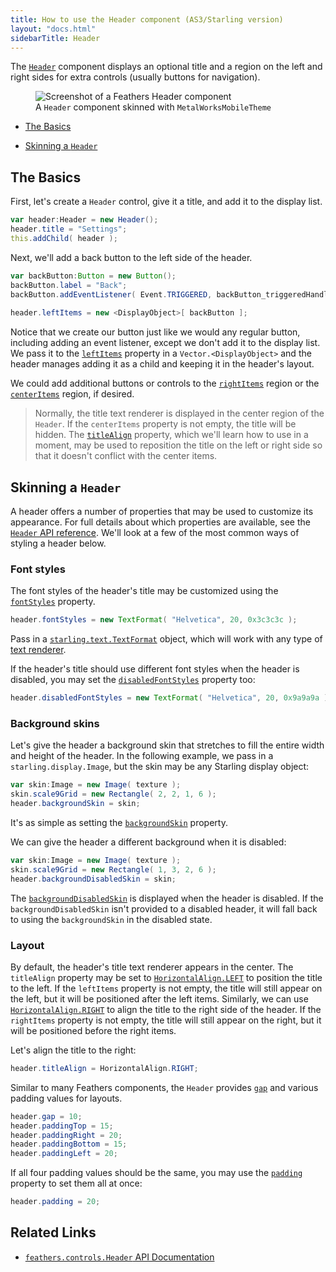 ```yaml
---
title: How to use the Header component (AS3/Starling version)
layout: "docs.html"
sidebarTitle: Header
---
```


The [`Header`](/api-reference/feathers/controls/Header.html) component displays an optional title and a region on the left and right sides for extra controls (usually buttons for navigation).

<figure>
<img src="/learn/as3-starling/images/header.png" srcset="/learn/as3-starling/images/header@2x.png 2x" alt="Screenshot of a Feathers Header component" />
<figcaption>A <code>Header</code> component skinned with <code>MetalWorksMobileTheme</code></figcaption>
</figure>

- [The Basics](#the-basics)

- [Skinning a `Header`](#skinning-a-header)

## The Basics

First, let's create a `Header` control, give it a title, and add it to the display list.

```actionscript
var header:Header = new Header();
header.title = "Settings";
this.addChild( header );
```

Next, we'll add a back button to the left side of the header.

```actionscript
var backButton:Button = new Button();
backButton.label = "Back";
backButton.addEventListener( Event.TRIGGERED, backButton_triggeredHandler );
 
header.leftItems = new <DisplayObject>[ backButton ];
```

Notice that we create our button just like we would any regular button, including adding an event listener, except we don't add it to the display list. We pass it to the [`leftItems`](/api-reference/feathers/controls/Header.html#leftItems) property in a `Vector.<DisplayObject>` and the header manages adding it as a child and keeping it in the header's layout.

We could add additional buttons or controls to the [`rightItems`](/api-reference/feathers/controls/Header.html#rightItems) region or the [`centerItems`](/api-reference/feathers/controls/Header.html#centerItems) region, if desired.

> Normally, the title text renderer is displayed in the center region of the `Header`. If the `centerItems` property is not empty, the title will be hidden. The [`titleAlign`](/api-reference/feathers/controls/Header.html#titleAlign) property, which we'll learn how to use in a moment, may be used to reposition the title on the left or right side so that it doesn't conflict with the center items.

## Skinning a `Header`

A header offers a number of properties that may be used to customize its appearance. For full details about which properties are available, see the [`Header` API reference](/api-reference/feathers/controls/Header.html). We'll look at a few of the most common ways of styling a header below.

### Font styles

The font styles of the header's title may be customized using the [`fontStyles`](/api-reference/feathers/controls/Header.html#fontStyles) property.

```actionscript
header.fontStyles = new TextFormat( "Helvetica", 20, 0x3c3c3c );
```

Pass in a [`starling.text.TextFormat`](https://doc.starling-framework.org/current/starling/text/TextFormat.html) object, which will work with any type of [text renderer](./text-renderers.md).

If the header's title should use different font styles when the header is disabled, you may set the [`disabledFontStyles`](/api-reference/feathers/controls/Header.html#disabledFontStyles) property too:

```actionscript
header.disabledFontStyles = new TextFormat( "Helvetica", 20, 0x9a9a9a );
```

### Background skins

Let's give the header a background skin that stretches to fill the entire width and height of the header. In the following example, we pass in a `starling.display.Image`, but the skin may be any Starling display object:

```actionscript
var skin:Image = new Image( texture );
skin.scale9Grid = new Rectangle( 2, 2, 1, 6 );
header.backgroundSkin = skin;
```

It's as simple as setting the [`backgroundSkin`](/api-reference/feathers/controls/Header.html#backgroundSkin) property.

We can give the header a different background when it is disabled:

```actionscript
var skin:Image = new Image( texture );
skin.scale9Grid = new Rectangle( 1, 3, 2, 6 );
header.backgroundDisabledSkin = skin;
```

The [`backgroundDisabledSkin`](/api-reference/feathers/controls/Header.html#backgroundDisabledSkin) is displayed when the header is disabled. If the `backgroundDisabledSkin` isn't provided to a disabled header, it will fall back to using the `backgroundSkin` in the disabled state.

### Layout

By default, the header's title text renderer appears in the center. The `titleAlign` property may be set to [`HorizontalAlign.LEFT`](/api-reference/feathers/layout/HorizontalAlign.html#LEFT) to position the title to the left. If the `leftItems` property is not empty, the title will still appear on the left, but it will be positioned after the left items. Similarly, we can use [`HorizontalAlign.RIGHT`](/api-reference/feathers/layout/HorizontalAlign.html#RIGHT) to align the title to the right side of the header. If the `rightItems` property is not empty, the title will still appear on the right, but it will be positioned before the right items.

Let's align the title to the right:

```actionscript
header.titleAlign = HorizontalAlign.RIGHT;
```

Similar to many Feathers components, the `Header` provides [`gap`](/api-reference/feathers/controls/Header.html#gap) and various padding values for layouts.

```actionscript
header.gap = 10;
header.paddingTop = 15;
header.paddingRight = 20;
header.paddingBottom = 15;
header.paddingLeft = 20;
```

If all four padding values should be the same, you may use the [`padding`](/api-reference/feathers/controls/Header.html#padding) property to set them all at once:

```actionscript
header.padding = 20;
```

## Related Links

- [`feathers.controls.Header` API Documentation](/api-reference/feathers/controls/Header.html)
